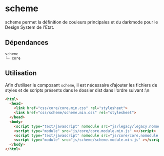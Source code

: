 # scheme

scheme permet la définition de couleurs principales et du darkmode pour le Design System de l'Etat.

## Dépendances
```shell
scheme
└─ core
```

## Utilisation
Afin d’utiliser le composant `scheme`, il est nécessaire d’ajouter les fichiers de styles et de scripts présents dans le dossier dist dans l'ordre suivant :\n
```html
<html>
  <head>
    <link href="css/core/core.min.css" rel="stylesheet">
    <link href="css/scheme/scheme.min.css" rel="stylesheet">
  </head>
  <body>
    <script type="text/javascript" nomodule src="js/legacy/legacy.nomodule.min.js" ></script>
    <script type="module" src="js/core/core.module.min.js" ></script>
    <script type="text/javascript" nomodule src="js/core/core.nomodule.min.js" ></script>
    <script type="module" src="js/scheme/scheme.module.min.js" ></script>
  </body>
</html>
```